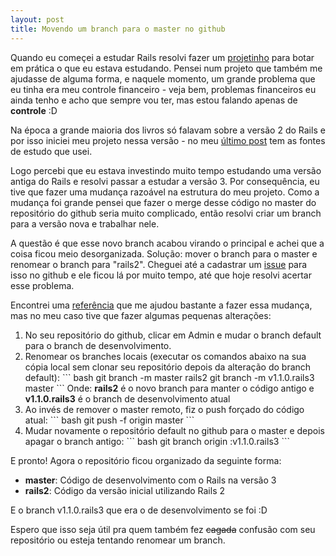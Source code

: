 ```yaml
--- 
layout: post
title: Movendo um branch para o master no github
---
```

Quando eu começei a estudar Rails resolvi fazer um <a href="https://github.com/matheustardivo/financeiro">projetinho</a> para botar em prática o que eu estava estudando. Pensei num projeto que também me ajudasse de alguma forma, e naquele momento, um grande problema que eu tinha era meu controle financeiro - veja bem, problemas financeiros eu ainda tenho e acho que sempre vou ter, mas estou falando apenas de <strong>controle</strong> :D

Na época a grande maioria dos livros só falavam sobre a versão 2 do Rails e por isso iniciei meu projeto nessa versão - no meu <a href="http://matheustardivo.github.com/blog/2009/03/29/ruby-inside-brasil">último post</a> tem as fontes de estudo que usei.

Logo percebi que eu estava investindo muito tempo estudando uma versão antiga do Rails e resolvi passar a estudar a versão 3. Por consequência, eu tive que fazer uma mudança razoável na estrutura do meu projeto. Como a mudança foi grande pensei que fazer o merge desse código no master do repositório do github seria muito complicado, então resolvi criar um branch para a versão nova e trabalhar nele.

A questão é que esse novo branch acabou virando o principal e achei que a coisa ficou meio desorganizada. Solução: mover o branch para o master e renomear o branch para "rails2". Cheguei até a cadastrar um <a href="https://github.com/matheustardivo/financeiro/issues/9">issue</a> para isso no github e ele ficou lá por muito tempo, até que hoje resolvi acertar esse problema.

Encontrei uma <a href="http://limi.co.uk/posts/renaming-master-branch-on-github">referência</a> que me ajudou bastante a fazer essa mudança, mas no meu caso tive que fazer algumas pequenas alterações:

<ol>
<li>No seu repositório do github, clicar em Admin e mudar o branch default para o branch de desenvolvimento.</li>
<li>Renomear os branches locais (executar os comandos abaixo na sua cópia local sem clonar seu repositório depois da alteração do branch default):
``` bash
    git branch -m master rails2 
    git branch -m v1.1.0.rails3 master
```
Onde: <strong>rails2</strong> é o novo branch para manter o código antigo e <strong>v1.1.0.rails3</strong> é o branch de desenvolvimento atual</li>
<li>Ao invés de remover o master remoto, fiz o push forçado do código atual:
``` bash
    git push -f origin master
```
</li>
<li>Mudar novamente o repositório default no github para o master e depois apagar o branch antigo:
``` bash
    git branch origin :v1.1.0.rails3
```
</li>
</ol>

E pronto! Agora o repositório ficou organizado da seguinte forma:
<ul>
<li><strong>master</strong>: Código de desenvolvimento com o Rails na versão 3</li>
<li><strong>rails2</strong>: Código da versão inicial utilizando Rails 2</li>
</ul>

E o branch v1.1.0.rails3 que era o de desenvolvimento se foi :D

Espero que isso seja útil pra quem também fez <strike>cagada</strike> confusão com seu repositório ou esteja tentando renomear um branch.
